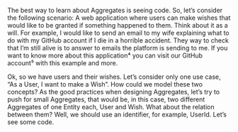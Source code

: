 The best way to learn about Aggregates is seeing code. So, let’s consider the following scenario: A web application where users can make wishes that would like to be granted if something happened to them. Think about it as a will. For example, I would like to send an email to my wife explaining what to do with my GitHub account if I die in a horrible accident. They way to check that I’m still alive is to answer to emails the platform is sending to me. If you want to know more about this application⁴ you can visit our GitHub account⁵ with this example and more.

Ok, so we have users and their wishes. Let’s consider only one use case, “As a User, I want to make a Wish”. How could we model these two concepts? As the good practices when designing Aggregates, let’s try to push for small Aggregates, that would be, in this case, two different Aggregates of one Entity each, User and Wish. What about the relation between them? Well, we should use an identifier, for example, UserId. Let’s see some code.



